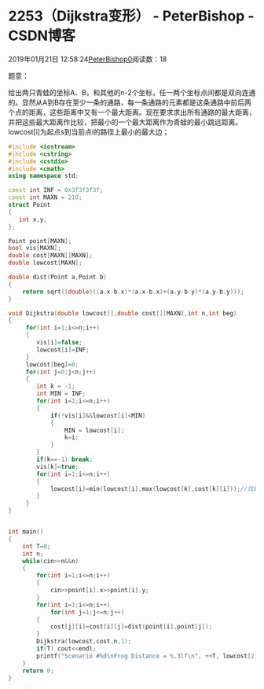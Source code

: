 # 2253（Dijkstra变形） - PeterBishop - CSDN博客





2019年01月21日 12:58:24[PeterBishop0](https://me.csdn.net/qq_40061421)阅读数：18








题意：

给出两只青蛙的坐标A、B，和其他的n-2个坐标，任一两个坐标点间都是双向连通的。显然从A到B存在至少一条的通路，每一条通路的元素都是这条通路中前后两个点的距离，这些距离中又有一个最大距离。现在要求求出所有通路的最大距离，并把这些最大距离作比较，把最小的一个最大距离作为青蛙的最小跳远距离。lowcost[i]为起点s到当前点i的路径上最小的最大边；

```cpp
#include <iostream>
#include <cstring>
#include <cstdio>
#include <cmath>
using namespace std;

const int INF = 0x3f3f3f3f;
const int MAXN = 210;
struct Point
{
   int x,y;
};

Point point[MAXN];
bool vis[MAXN];
double cost[MAXN][MAXN];
double lowcost[MAXN];

double dist(Point a,Point b)
{
    return sqrt((double)((a.x-b.x)*(a.x-b.x)+(a.y-b.y)*(a.y-b.y)));
}

void Dijkstra(double lowcost[],double cost[][MAXN],int n,int beg)
{
     for(int i=1;i<=n;i++)
     {
        vis[i]=false;
        lowcost[i]=INF;
     }
     lowcost[beg]=0;
     for(int j=0;j<n;j++)
     {
        int k = -1;
        int MIN = INF;
        for(int i=1;i<=n;i++)
        {
            if(!vis[i]&&lowcost[i]<MIN)
            {
                MIN = lowcost[i];
                k=i;
            }
        }
        if(k==-1) break;
        vis[k]=true;
        for(int i=1;i<=n;i++)
        {
            lowcost[i]=min(lowcost[i],max(lowcost[k],cost[k][i]));//找路的时候找最大的，记录的时候记录最小的，不需要加起来不求总和
        }
     }
}


int main()
{
    int T=0;
    int n;
    while(cin>>n&&n)
    {
        for(int i=1;i<=n;i++)
        {
            cin>>point[i].x>>point[i].y;
        }
        for(int i=1;i<=n;i++)
            for(int j=1;j<=n;j++)
        {
            cost[j][i]=cost[i][j]=dist(point[i],point[j]);
        }
        Dijkstra(lowcost,cost,n,1);
        if(T) cout<<endl;
        printf("Scenario #%d\nFrog Distance = %.3lf\n", ++T, lowcost[2]);
    }
    return 0;
}
```





